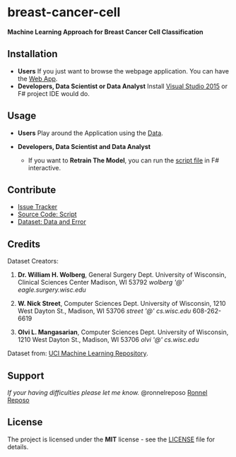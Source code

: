 # breast-cancer-cell #
 **Machine Learning Approach for Breast Cancer Cell Classification**

## Installation ##

- **Users** If you just want to browse the webpage application. You can have the [Web App](https://github.com/ronnelreposo/breast-cancer-cell/tree/master/web).
- **Developers, Data Scientist or Data Analyst** Install [Visual Studio 2015](https://www.visualstudio.com/downloads/) or F# project IDE would do.

## Usage ##

- **Users** Play around the Application using the [Data](https://github.com/ronnelreposo/cardiotocography/blob/master/data%20and%20error/cardiotocography.xlsx).

- **Developers, Data Scientist and Data Analyst**
  - If you want to **Retrain The Model**, you can run the [script file](https://github.com/ronnelreposo/breast-cancer-cell/blob/master/script.fsx) in F# interactive.

## Contribute ##

 - [Issue Tracker](https://github.com/ronnelreposo/breast-cancer-cell/issues)
 - [Source Code: Script](https://github.com/ronnelreposo/breast-cancer-cell/blob/master/script.fsx)
 - [Dataset: Data and Error](https://github.com/ronnelreposo/breast-cancer-cell/tree/master/dataset)

## Credits ##
Dataset Creators:

  1. **Dr. William H. Wolberg**, General Surgery Dept. 
  University of Wisconsin, Clinical Sciences Center 
  Madison, WI 53792 
  *wolberg '@' eagle.surgery.wisc.edu*

  1. **W. Nick Street**, Computer Sciences Dept. 
  University of Wisconsin, 1210 West Dayton St., Madison, WI 53706 
  *street '@' cs.wisc.edu* 608-262-6619 

  1. **Olvi L. Mangasarian**, Computer Sciences Dept. 
  University of Wisconsin, 1210 West Dayton St., Madison, WI 53706 
  *olvi '@' cs.wisc.edu* 

  Dataset from: [UCI Machine Learning Repository](https://archive.ics.uci.edu/ml/datasets.html).

## Support ##

 *If your having difficulties please let me know.* @ronnelreposo [Ronnel Reposo](ronnel.reposo@gmail.com)

## License ##
 
The project is licensed under the **MIT** license - see the [LICENSE](https://github.com/ronnelreposo/breast-cancer-cell/blob/master/LICENSE) file for details.
